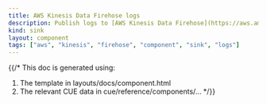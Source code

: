 ```yaml
---
title: AWS Kinesis Data Firehose logs
description: Publish logs to [AWS Kinesis Data Firehose](https://aws.amazon.com/kinesis/data-firehose) topics
kind: sink
layout: component
tags: ["aws", "kinesis", "firehose", "component", "sink", "logs"]
---
```


{{/*
This doc is generated using:

1. The template in layouts/docs/component.html
2. The relevant CUE data in cue/reference/components/...
*/}}
